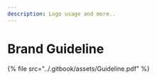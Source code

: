 ```yaml
---
description: Logo usage and more..
---
```


# Brand Guideline

{% file src="../.gitbook/assets/Guideline.pdf" %}
